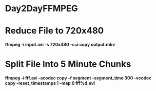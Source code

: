 # Day2DayFFMPEG

# Reduce File to 720x480
#### ffmpeg -i input.avi -s 720x480 -c:a copy output.mkv

# Split File Into 5 Minute Chunks
#### ffmpeg -i fff.avi -acodec copy -f segment -segment_time 300 -vcodec copy -reset_timestamps 1 -map 0 fff%d.avi
